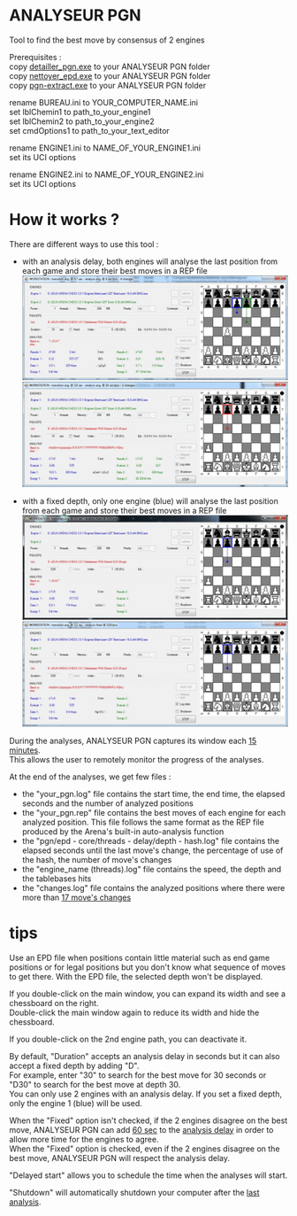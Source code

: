 # ANALYSEUR PGN
Tool to find the best move by consensus of 2 engines

Prerequisites :<br>
copy [detailler_pgn.exe](https://github.com/chris13300/detailler_pgn/releases/download/v1.0.0.0/detailler_pgn.exe) to your ANALYSEUR PGN folder<br>
copy [nettoyer_epd.exe](https://github.com/chris13300/nettoyer_epd/releases/download/v1.0.0.0/nettoyer_epd.exe) to your ANALYSEUR PGN folder<br>
copy [pgn-extract.exe](https://github.com/chris13300/ANALYSEUR_PGN/blob/main/ANALYSEUR%20PGN/bin/x64/Debug/pgn-extract.exe) to your ANALYSEUR PGN folder<p>

rename BUREAU.ini to YOUR_COMPUTER_NAME.ini<br>
set lblChemin1 to path_to_your_engine1<br>
set lblChemin2 to path_to_your_engine2<br>
set cmdOptions1 to path_to_your_text_editor<p>

rename ENGINE1.ini to NAME_OF_YOUR_ENGINE1.ini<br>
set its UCI options<p>

rename ENGINE2.ini to NAME_OF_YOUR_ENGINE2.ini<br>
set its UCI options<p>

# How it works ?
There are different ways to use this tool :<br>
- with an analysis delay, both engines will analyse the last position from each game and store their best moves in a REP file<br>
![pgn_delay](https://github.com/chris13300/ANALYSEUR_PGN/blob/main/ANALYSEUR%20PGN/bin/x64/Debug/pgn_delay.jpg)<br>
![epd_delay](https://github.com/chris13300/ANALYSEUR_PGN/blob/main/ANALYSEUR%20PGN/bin/x64/Debug/epd_delay.jpg)<p>
  
- with a fixed depth, only one engine (blue) will analyse the last position from each game and store their best moves in a REP file<br>
![pgn_depth](https://github.com/chris13300/ANALYSEUR_PGN/blob/main/ANALYSEUR%20PGN/bin/x64/Debug/pgn_depth.jpg)<br>
![epd_depth](https://github.com/chris13300/ANALYSEUR_PGN/blob/main/ANALYSEUR%20PGN/bin/x64/Debug/epd_depth.jpg)<p>

During the analyses, ANALYSEUR PGN captures its window each [15 minutes](https://github.com/chris13300/ANALYSEUR_PGN/blob/main/ANALYSEUR%20PGN/frmPrincipale.vb#L1029).<br>
This allows the user to remotely monitor the progress of the analyses.<p>
  
At the end of the analyses, we get few files :<br>
- the "your_pgn.log" file contains the start time, the end time, the elapsed seconds and the number of analyzed positions<br>
- the "your_pgn.rep" file contains the best moves of each engine for each analyzed position. This file follows the same format as the REP file produced by the Arena's built-in auto-analysis function<br>
- the "pgn/epd - core/threads - delay/depth - hash.log" file contains the elapsed seconds until the last move's change, the percentage of use of the hash, the number of move's changes<br>
- the "engine_name (threads).log" file contains the speed, the depth and the tablebases hits<br>
- the "changes.log" file contains the analyzed positions where there were more than [17 move's changes](https://github.com/chris13300/ANALYSEUR_PGN/blob/main/ANALYSEUR%20PGN/frmPrincipale.vb#L793)<p>

# tips
Use an EPD file when positions contain little material such as end game positions or for legal positions but you don't know what sequence of moves to get there. With the EPD file, the selected depth won't be displayed.<p>

If you double-click on the main window, you can expand its width and see a chessboard on the right.<br>
Double-click the main window again to reduce its width and hide the chessboard.<p>

If you double-click on the 2nd engine path, you can deactivate it.<p>

By default, "Duration" accepts an analysis delay in seconds but it can also accept a fixed depth by adding "D".<br>
For example, enter "30" to search for the best move for 30 seconds or "D30" to search for the best move at depth 30.<br>
You can only use 2 engines with an analysis delay. If you set a fixed depth, only the engine 1 (blue) will be used.<p>

When the "Fixed" option isn't checked, if the 2 engines disagree on the best move, ANALYSEUR PGN can add [60 sec](https://github.com/chris13300/ANALYSEUR_PGN/blob/main/ANALYSEUR%20PGN/frmPrincipale.vb#L9) to the [analysis delay](https://github.com/chris13300/ANALYSEUR_PGN/blob/main/ANALYSEUR%20PGN/frmPrincipale.vb#L1406) in order to allow more time for the engines to agree.<br>
When the "Fixed" option is checked, even if the 2 engines disagree on the best move, ANALYSEUR PGN will respect the analysis delay.<p>

"Delayed start" allows you to schedule the time when the analyses will start.<p>

"Shutdown" will automatically shutdown your computer after the [last analysis](https://github.com/chris13300/ANALYSEUR_PGN/blob/main/ANALYSEUR%20PGN/frmPrincipale.vb#L816).<p>
